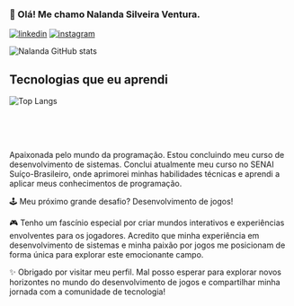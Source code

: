 ### 👾 Olá! Me chamo Nalanda Silveira Ventura. 

[![linkedin](https://img.shields.io/badge/LinkedIn-0077B5?style=for-the-badge&logo=linkedin&logoColor=white)](https://www.linkedin.com/in/nalanda-ventura-60a49324a/)
[![instagram](https://img.shields.io/badge/Instagram-E4405F?style=for-the-badge&logo=instagram&logoColor=white)](https://www.instagram.com/nalanda_ventura/?next=%2F)


![Nalanda GitHub stats](https://github-readme-stats.vercel.app/api?username=NalandaVentura&show_icons=true&theme=tokyonight)

## Tecnologias que eu aprendi

![Top Langs](https://github-readme-stats.vercel.app/api/top-langs/?username=NalandaVentura&layout=compact)

<div style="display: inline_block"><br/>
<img align="center" alt="" src="https://img.shields.io/badge/Python-14354C?style=for-the-badge&logo=python&logoColor=white">
<img align="center" alt="" src="https://img.shields.io/badge/HTML5-E34F26?style=for-the-badge&logo=html5&logoColor=white">
<img align="center" alt="" src="https://img.shields.io/badge/CSS3-1572B6?style=for-the-badge&logo=css3&logoColor=white">
<img align="center" alt="" src="	https://img.shields.io/badge/JavaScript-323330?style=for-the-badge&logo=javascript&logoColor=F7DF1E">
<img align="center" alt="" src="https://img.shields.io/badge/PHP-777BB4?style=for-the-badge&logo=php&logoColor=white">
</div>

<br/>


Apaixonada pelo mundo da programação. Estou concluindo meu curso de desenvolvimento de sistemas. Conclui atualmente meu curso no SENAI Suíço-Brasileiro, onde aprimorei minhas habilidades técnicas e aprendi a aplicar meus conhecimentos de programação.

🕹️ Meu próximo grande desafio? Desenvolvimento de jogos! 

🎮 Tenho um fascínio especial por criar mundos interativos e experiências envolventes para os jogadores. Acredito que minha experiência em desenvolvimento de sistemas e minha paixão por jogos me posicionam de forma única para explorar este emocionante campo.


✨ Obrigado por visitar meu perfil. Mal posso esperar para explorar novos horizontes no mundo do desenvolvimento de jogos e compartilhar minha jornada com a comunidade de tecnologia!

